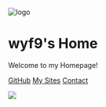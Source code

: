 ![logo](https://ghsrc.wyf9.top/favicon.png)

# wyf9's Home

Welcome to my Homepage!

[GitHub](https://github.com/wyf9)
[My Sites](/sites.md)
[Contact](/contact.md)

![](https://ghsrc.wyf9.top/img13.jpg)